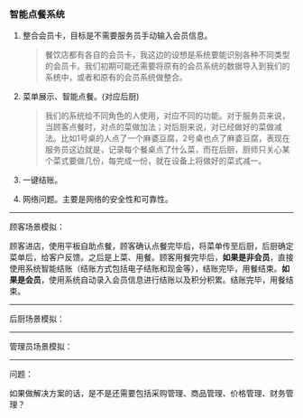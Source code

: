 ### 智能点餐系统

1. 整合会员卡，目标是不需要服务员手动输入会员信息。

   > 餐饮店都有各自的会员卡，我这边的设想是系统要能识别各种不同类型的会员卡。我们初期可能还需要将原有的会员系统的数据导入到我们的系统中，或者和原有的会员系统做整合。
   
2. 菜单展示、智能点餐。(对应后厨)

   > 我们的系统给不同角色的人使用，对应不同的功能。对于服务员来说，当顾客点餐时，对点的菜做加法；对后厨来说，对已经做好的菜做减法。比如1号桌的人点了一个麻婆豆腐，2号桌也点了麻婆豆腐，表现在服务员这边就是，记录每个餐桌点了什么菜，而在后厨，厨师只关心某个菜式要做几份，每完成一份，就在设备上将做好的菜式减一。
   
3. 一键结账。
4. 网络问题。主要是网络的安全性和可靠性。

---

顾客场景模拟：

顾客进店，使用平板自助点餐，顾客确认点餐完毕后，将菜单传至后厨，后厨确定菜单后，给客户反馈。之后是上菜、用餐。顾客用餐完毕后，**如果是非会员**，直接使用系统智能结账（结账方式包括电子结账和现金等），结账完毕，用餐结束。**如果是会员**，使用系统自动录入会员信息进行结账以及积分积累。结账完毕，用餐结束。

---

后厨场景模拟：

---

管理员场景模拟：

---

问题：

如果做解决方案的话，是不是还需要包括采购管理、商品管理、价格管理、财务管理？